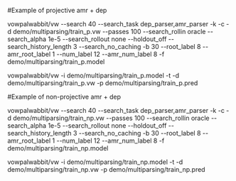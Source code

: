 #Example of projective amr + dep

vowpalwabbit/vw --search 40 --search_task dep_parser,amr_parser -k -c -d demo/multiparsing/train_p.vw --passes 100  --search_rollin oracle --search_alpha 1e-5  --search_rollout none  --holdout_off --search_history_length 3 --search_no_caching -b 30 --root_label 8 --amr_root_label 1 --num_label 12 --amr_num_label 8 -f demo/multiparsing/train_p.model

vowpalwabbit/vw -i demo/multiparsing/train_p.model -t -d demo/multiparsing/train_p.vw -p demo/multiparsing/train_p.pred

#Example of non-projective amr + dep

vowpalwabbit/vw --search 40 --search_task dep_parser,amr_parser -k -c -d demo/multiparsing/train_np.vw --passes 100  --search_rollin oracle --search_alpha 1e-5  --search_rollout none  --holdout_off --search_history_length 3 --search_no_caching -b 30 --root_label 8 --amr_root_label 1 --num_label 12 --amr_num_label 8 -f demo/multiparsing/train_np.model

vowpalwabbit/vw -i demo/multiparsing/train_np.model -t -d demo/multiparsing/train_np.vw -p demo/multiparsing/train_np.pred 


